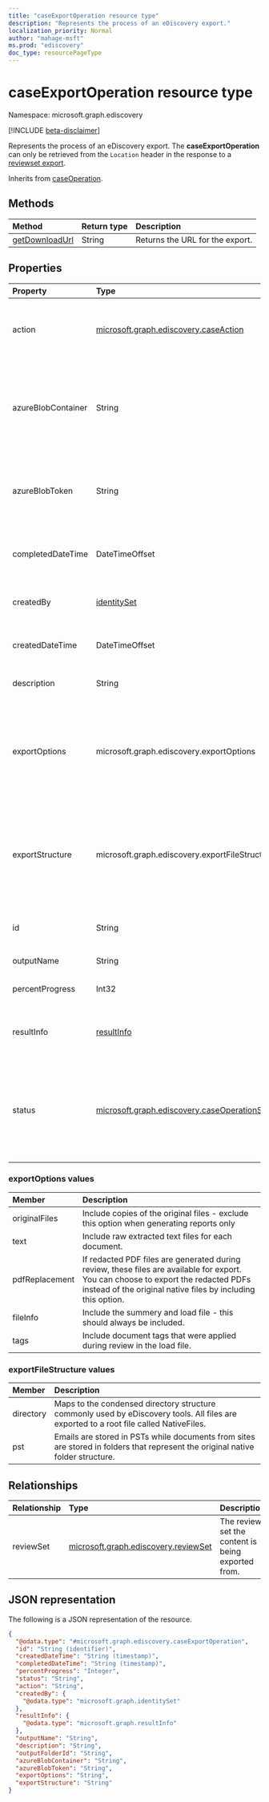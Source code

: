 ```yaml
---
title: "caseExportOperation resource type"
description: "Represents the process of an eDiscovery export."
localization_priority: Normal
author: "mahage-msft"
ms.prod: "ediscovery"
doc_type: resourcePageType
---
```


# caseExportOperation resource type

Namespace: microsoft.graph.ediscovery

[!INCLUDE [beta-disclaimer](../../includes/beta-disclaimer.md)]

Represents the process of an eDiscovery export. The **caseExportOperation** can only be retrieved from the `Location` header in the response to a [reviewset export](../api/ediscovery-reviewset-export.md).

Inherits from [caseOperation](../resources/ediscovery-caseoperation.md).

## Methods

|Method|Return type|Description|
|:---|:---|:---|
|[getDownloadUrl](../api/ediscovery-caseexportoperation-getdownloadurl.md)|String| Returns the URL for the export.|

## Properties

|Property|Type|Description|
|:---|:---|:---|
|action|[microsoft.graph.ediscovery.caseAction](../resources/ediscovery-caseoperation.md#caseaction-values)| The case action for this entity will always be `contentExport`. Inherited from [caseOperation](../resources/ediscovery-caseoperation.md).|
|azureBlobContainer|String| The name of the Azure storage location where the export will be stored. This only applies to exports stored in your own Azure storage location. |
|azureBlobToken|String| The SAS token for the Azure storage location.  This only applies to exports stored in your own Azure storage location. |
|completedDateTime|DateTimeOffset| The date and time the export was completed.  Inherited from [caseOperation](../resources/ediscovery-caseoperation.md)|
|createdBy|[identitySet](../resources/identityset.md)| The user who initiated the export operation. Inherited from [caseOperation](../resources/ediscovery-caseoperation.md)|
|createdDateTime|DateTimeOffset| The date and time the export was created. Inherited from [caseOperation](../resources/ediscovery-caseoperation.md)|
|description|String| The description provided for the export. |
|exportOptions|microsoft.graph.ediscovery.exportOptions| The options provided for the export. See [reviewSet: export](../api/ediscovery-reviewset-export.md) for more details. Possible values are: `originalFiles`, `text`, `pdfReplacement`, `fileInfo`, `tags`.|
|exportStructure|microsoft.graph.ediscovery.exportFileStructure|The options provided that specify the structure of the export. See [reviewSet: export](../api/ediscovery-reviewset-export.md) for more details. Possible values are: `none`, `directory`, `pst`.|
|id|String| The ID for the operation. Read-only. Inherited from [caseOperation](../resources/ediscovery-caseoperation.md).|
|outputName|String| The name provided for the export.|
|percentProgress|Int32| The progress of the operation. Inherited from [caseOperation](../resources/ediscovery-caseoperation.md)|
|resultInfo|[resultInfo](../resources/resultinfo.md)|Contains success and failure-specific result information. Inherited from [caseOperation](../resources/ediscovery-caseoperation.md)|
|status|[microsoft.graph.ediscovery.caseOperationStatus](../resources/ediscovery-caseoperation.md#caseoperationstatus-values)|The status of the case operation. Inherited from [caseOperation](../resources/ediscovery-caseoperation.md). Possible values are: `notStarted`, `submissionFailed`, `running`, `succeeded`, `partiallySucceeded`, `failed`.|

### exportOptions values

|Member| Description |
|:---|:---|
|originalFiles| Include copies of the original files - exclude this option when generating reports only |
|text| Include raw extracted text files for each document. |
|pdfReplacement| If redacted PDF files are generated during review, these files are available for export. You can choose to export the redacted PDFs instead of the original native files by including this option. |
|fileInfo| Include the summery and load file - this should always be included. |
|tags| Include document tags that were applied during review in the load file. |

### exportFileStructure values

|Member| Description |
|:---|:---|
|directory| Maps to the condensed directory structure commonly used by eDiscovery tools. All files are exported to a root file called NativeFiles. |
|pst| Emails are stored in PSTs while documents from sites are stored in folders that represent the original native folder structure. |

## Relationships

|Relationship|Type|Description|
|:---|:---|:---|
|reviewSet|[microsoft.graph.ediscovery.reviewSet](../resources/ediscovery-reviewset.md)| The review set the content is being exported from. |

## JSON representation

The following is a JSON representation of the resource.
<!-- {
  "blockType": "resource",
  "keyProperty": "id",
  "@odata.type": "microsoft.graph.ediscovery.caseExportOperation",
  "baseType": "microsoft.graph.ediscovery.caseOperation",
  "openType": false
}
-->

``` json
{
  "@odata.type": "#microsoft.graph.ediscovery.caseExportOperation",
  "id": "String (identifier)",
  "createdDateTime": "String (timestamp)",
  "completedDateTime": "String (timestamp)",
  "percentProgress": "Integer",
  "status": "String",
  "action": "String",
  "createdBy": {
    "@odata.type": "microsoft.graph.identitySet"
  },
  "resultInfo": {
    "@odata.type": "microsoft.graph.resultInfo"
  },
  "outputName": "String",
  "description": "String",
  "outputFolderId": "String",
  "azureBlobContainer": "String",
  "azureBlobToken": "String",
  "exportOptions": "String",
  "exportStructure": "String"
}
```
